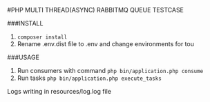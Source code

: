 #PHP MULTI THREAD(ASYNC) RABBITMQ QUEUE TESTCASE

###INSTALL
1) `composer install`
2) Rename .env.dist file to .env and change environments for tou


###USAGE
1) Run consumers with command `php bin/application.php consume`
2) Run tasks `php bin/application.php execute_tasks`

Logs writing in resources/log.log file
